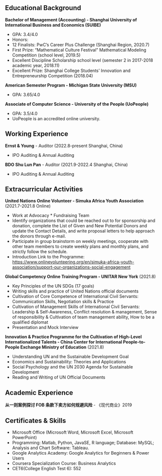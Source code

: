 

## Educational Background
**Bachelor of Management (Accounting) - Shanghai University of International Business and Economics (SUIBE)**
- GPA: 3.4/4.0
- Honors:
- 12 Finalists: PwC’s Career Plus Challenge (Shanghai Region, 2020.7)
- First Prize: “Mathematical Culture Festival” Mathematical Modeling Competition (school level, 2019.5)
- Excellent Discipline Scholarship school level (semester 2 in 2017-2018 academic year, 2018.11)
- Excellent Prize: Shanghai College Students’ Innovation and Entrepreneurship Competition (2018.04)


**American Semester Program - Michigan State University (MSU)**
- GPA: 3.65/4.0

**Associate of Computer Science - University of the People (UoPeople)**
- GPA: 3.5/4.0
- UoPeople is an accredited online university.

## Working Experience
**Ernst & Young** - Auditor (2022.8-present Shanghai, China)
- IPO Auditing & Annual Auditing

**BDO Shu Lun Pan** - Auditor (2021.9-2022.4 Shanghai, China)
- IPO Auditing & Annual Auditing

## Extracurricular Activities
**United Nations Online Volunteer - Simuka Africa Youth Association** (2021.7-2021.8 Online)
- Work at Advocacy * Fundraising Team
- Identify organizations that could be reached out to for sponsorship and donation, complete the List of Given and New Potential Donors and update the Contact Details, and write proposal letters to help approach the donors through e-mail.
-	Participate in group brainstorm on weekly meetings, cooperate with other team members to create weekly plans and monthly plans, and strictly follow the schedule.
-	Introduction Link to the Programme: https://www.onlinevolunteering.org/en/simuka-africa-youth-association/support-our-organizations-social-engagement

**Global Competency Online Training Program - UNITAR New York** (2021.8)
-	Key Principles of the UN SDGs (17 goals)
-	Writing skills and practice of United Nations official documents
-	Cultivation of Core Competence of International Civil Servants: Communication Skills, Negotiation skills & Practice
-	Cultivation of Management Skills of International Civil Servants: Leadership & Self-Awareness, Conflict resolution & management, Sense of responsibility & Cultivation of team management ability, How to be a qualified diplomat
-	Presentation and Mock Interview

**Innovation & Practice Programme for the Cultivation of High-Level Internationalized Talents - China Center for International People-to-People Exchange Ministry of Education** (2021.8)
- Understanding UN and the Sustainable Development Goal
- Economics and Sustainability: Theories and Applications
- Social Psychology and the UN 2030 Agenda for Sustainable Development
- Reading and Writing of UN Official Documents

## Academic Experience
**从一则案例探讨 FOB 条款下卖方如何规避风险** - 《现代商业》2019

## Certificates & Skills
-	Microsoft Office (Microsoft Word, Microsoft Excel, Microsoft PowerPoint)
-	Programming: Matlab, Python, JavaSE, R language; Database: MySQL; Analysis and Chart Software: Tableau.
-	Google Analytics Academy: Google Analytics for Beginners & Power Users
-	Coursera Specialization Course: Business Analytics
-	CET6(College English Test 6): 552

